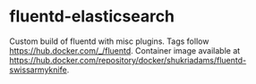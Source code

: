 # fluentd-elasticsearch

Custom build of fluentd with misc plugins. Tags follow https://hub.docker.com/_/fluentd.
Container image available at https://hub.docker.com/repository/docker/shukriadams/fluentd-swissarmyknife.
